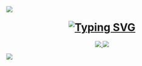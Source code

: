 <img align="left" src="https://visitor-badge.laobi.icu/badge?page_id=Yosif43.Yosif43&left_color=red&right_color=green&left_text=Hello%20Visitors" />

<h1 align="center">
  <a href="https://git.io/typing-svg"><img src="https://readme-typing-svg.demolab.com?font=Fira+Code&weight=600&size=22&duration=4000&pause=1000&color=285DFF&background=A3FF7200&center=true&random=false&width=435&lines=Hello+I'm+Yosif!;A+passionate+Software+Developer" alt="Typing SVG" /></a>
</h1>
<p align="center">
  <a href="#">
    <img src="https://skillicons.dev/icons?i=py,discord" />
  </a>
  <a href="https://discord.gg/mR3nVqU8">
    <img src="https://skillicons.dev/icons?i=discord" />
  </a>
</p>
<img align="left" src="https://img.shields.io/badge/Python-FFD43B?style=for-the-badge&logo=python&logoColor=blue" />
<div align="center">
  
</div>
